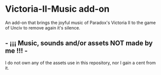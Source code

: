 # Victoria-II-Music add-on

An add-on that brings the joyful music of Paradox's Victoria II to the game of Unciv to remove again it's silence.

## - ¡¡¡ Music, sounds and/or assets NOT made by me !!! - ##
I do not own any of the assets use in this repository, nor I gain a cent from it.
